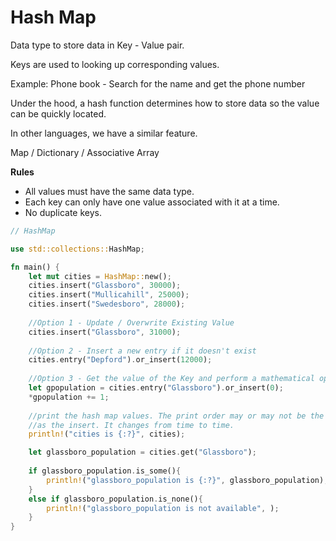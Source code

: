 # Hash Map

Data type to store data in Key - Value pair.

Keys are used to looking up corresponding values.

Example: Phone book - Search for the name and get the phone number

Under the hood, a hash function determines how to store data so the value can be quickly located.

In other languages, we have a similar feature.

Map / Dictionary / Associative Array

**Rules**

* All values must have the same data type.
* Each key can only have one value associated with it at a time.
* No duplicate keys.

```rust
// HashMap

use std::collections::HashMap;

fn main() {
    let mut cities = HashMap::new();
    cities.insert("Glassboro", 30000);
    cities.insert("Mullicahill", 25000);
    cities.insert("Swedesboro", 28000);
    
    //Option 1 - Update / Overwrite Existing Value
    cities.insert("Glassboro", 31000);
    
    //Option 2 - Insert a new entry if it doesn't exist
    cities.entry("Depford").or_insert(12000);
    
    //Option 3 - Get the value of the Key and perform a mathematical operation
    let gpopulation = cities.entry("Glassboro").or_insert(0);
    *gpopulation += 1;
    
    //print the hash map values. The print order may or may not be the same
    //as the insert. It changes from time to time.
    println!("cities is {:?}", cities);

    let glassboro_population = cities.get("Glassboro");
    
    if glassboro_population.is_some(){
        println!("glassboro_population is {:?}", glassboro_population);
    }
    else if glassboro_population.is_none(){
        println!("glassboro_population is not available", );
    }
}
```
